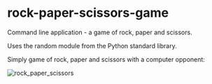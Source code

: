# rock-paper-scissors-game
Command line application - a game of rock, paper and scissors.

Uses the random module from the Python standard library.

Simply game of rock, paper and scissors with a computer opponent:

![rock_paper_scissors](https://user-images.githubusercontent.com/84557025/146641294-28ca4e29-c18b-41d6-afce-0bc747216b44.GIF)
